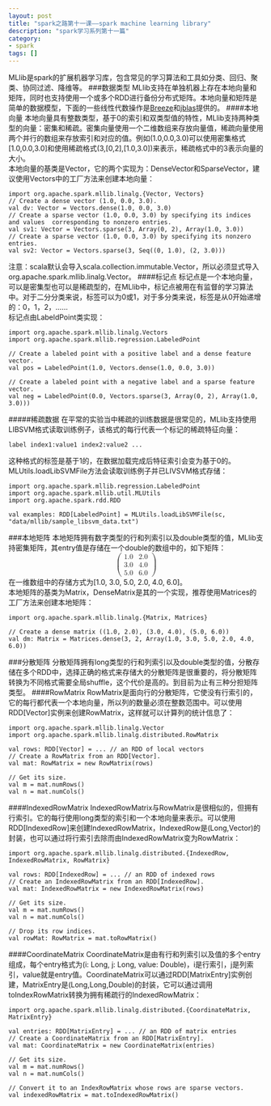 ```yaml
---
layout: post
title: "spark之路第十一课——spark machine learning library"
description: "spark学习系列第十一篇"
category: 
- spark
tags: []
---
```



MLlib是spark的扩展机器学习库，包含常见的学习算法和工具如分类、回归、聚类、协同过滤、降维等。
###数据类型
MLlib支持在单独机器上存在本地向量和矩阵，同时也支持使用一个或多个RDD进行备份分布式矩阵。本地向量和矩阵是简单的数据模型，下面的一些线性代数操作是[Breeze](http://www.scalanlp.org/)和[jblas](http://mikiobraun.github.io/jblas/)提供的。
####本地向量
本地向量具有整数类型，基于0的索引和双类型值的特性，MLlib支持两种类型的向量：密集和稀疏。密集向量使用一个二维数组来存放向量值，稀疏向量使用两个并行的数组来存放索引和对应的值。例如(1.0,0.0,3.0)可以使用密集格式[1.0,0.0,3.0]和使用稀疏格式(3,[0,2],[1.0,3.0])来表示，稀疏格式中的3表示向量的大小。  
本地向量的基类是Vector，它的两个实现为：DenseVector和SparseVector，建议使用Vectors中的工厂方法来创建本地向量：

	import org.apache.spark.mllib.linalg.{Vector, Vectors}
	// Create a dense vector (1.0, 0.0, 3.0).
	val dv: Vector = Vectors.dense(1.0, 0.0, 3.0)
	// Create a sparse vector (1.0, 0.0, 3.0) by specifying its indices and values 	corresponding to nonzero entries.
	val sv1: Vector = Vectors.sparse(3, Array(0, 2), Array(1.0, 3.0))
	// Create a sparse vector (1.0, 0.0, 3.0) by specifying its nonzero entries.
	val sv2: Vector = Vectors.sparse(3, Seq((0, 1.0), (2, 3.0)))
注意：scala默认会导入scala.collection.immutable.Vector，所以必须显式导入org.apache.spark.mllib.linalg.Vector。
####标记点
标记点是一个本地向量，可以是密集型也可以是稀疏型的，在MLlib中，标记点被用在有监督的学习算法中。对于二分分类来说，标签可以为0或1，对于多分类来说，标签是从0开始递增的：0，1，2，……  
标记点由LabeldPoint类实现：

	import org.apache.spark.mllib.linalg.Vectors
	import org.apache.spark.mllib.regression.LabeledPoint

	// Create a labeled point with a positive label and a dense feature vector.
	val pos = LabeledPoint(1.0, Vectors.dense(1.0, 0.0, 3.0))

	// Create a labeled point with a negative label and a sparse feature vector.
	val neg = LabeledPoint(0.0, Vectors.sparse(3, Array(0, 2), Array(1.0, 3.0)))
#####稀疏数据
在平常的实验当中稀疏的训练数据是很常见的，MLlib支持使用LIBSVM格式读取训练例子，该格式的每行代表一个标记的稀疏特征向量：

	label index1:value1 index2:value2 ...
这种格式的标签是基于1的，在数据加载完成后特征索引会变为基于0的。  
MLUtils.loadLibSVMFile方法会读取训练例子并已LIVSVM格式存储：

	import org.apache.spark.mllib.regression.LabeledPoint
	import org.apache.spark.mllib.util.MLUtils
	import org.apache.spark.rdd.RDD

	val examples: RDD[LabeledPoint] = MLUtils.loadLibSVMFile(sc, "data/mllib/sample_libsvm_data.txt")
###本地矩阵
本地矩阵拥有数字类型的行和列索引以及double类型的值，MLlib支持密集矩阵，其entry值是存储在一个double的数组中的，如下矩阵：
<math xmlns="http://www.w3.org/1998/Math/MathML" display="block">
<mrow>
  <mo>(</mo>
  <mtable rowspacing="4pt" columnspacing="1em">
    <mtr>
      <mtd>
        <mn>1.0</mn>
      </mtd>
      <mtd>
        <mn>2.0</mn>
      </mtd>
    </mtr>
    <mtr>
      <mtd>
        <mn>3.0</mn>
      </mtd>
      <mtd>
        <mn>4.0</mn>
      </mtd>
    </mtr>
    <mtr>
      <mtd>
        <mn>5.0</mn>
      </mtd>
      <mtd>
        <mn>6.0</mn>
      </mtd>
    </mtr>
  </mtable>
  <mo>)</mo>
</mrow>
</math>
在一维数组中的存储方式为[1.0, 3.0, 5.0, 2.0, 4.0, 6.0]。  
本地矩阵的基类为Matrix，DenseMatrix是其的一个实现，推荐使用Matrices的工厂方法来创建本地矩阵：

	import org.apache.spark.mllib.linalg.{Matrix, Matrices}

	// Create a dense matrix ((1.0, 2.0), (3.0, 4.0), (5.0, 6.0))
	val dm: Matrix = Matrices.dense(3, 2, Array(1.0, 3.0, 5.0, 2.0, 4.0, 6.0))
###分散矩阵
分散矩阵拥有long类型的行和列索引以及double类型的值，分散存储在多个RDD中，选择正确的格式来存储大的分散矩阵是很重要的，将分散矩阵转换为不同格式需要全局shuffle，这个代价是高的。到目前为止有三种分担矩阵类型。
####RowMatrix
RowMatrix是面向行的分散矩阵，它使没有行索引的，它的每行都代表一个本地向量，所以列的数量必须在整数范围中。可以使用RDD[Vector]实例来创建RowMatrix，这样就可以计算列的统计信息了：

	import org.apache.spark.mllib.linalg.Vector
	import org.apache.spark.mllib.linalg.distributed.RowMatrix

	val rows: RDD[Vector] = ... // an RDD of local vectors
	// Create a RowMatrix from an RDD[Vector].
	val mat: RowMatrix = new RowMatrix(rows)

	// Get its size.
	val m = mat.numRows()
	val n = mat.numCols()
####IndexedRowMatrix
IndexedRowMatrix与RowMatrix是很相似的，但拥有行索引。它的每行使用long类型的索引和一个本地向量来表示。可以使用RDD[IndexedRow]来创建IndexedRowMatrix，IndexedRow是(Long,Vector)的封装，也可以通过将行索引去除而由IndexedRowMatrix变为RowMatrix：

	import org.apache.spark.mllib.linalg.distributed.{IndexedRow, IndexedRowMatrix, RowMatrix}

	val rows: RDD[IndexedRow] = ... // an RDD of indexed rows
	// Create an IndexedRowMatrix from an RDD[IndexedRow].
	val mat: IndexedRowMatrix = new IndexedRowMatrix(rows)

	// Get its size.
	val m = mat.numRows()
	val n = mat.numCols()

	// Drop its row indices.
	val rowMat: RowMatrix = mat.toRowMatrix()
####CoordinateMatrix
CoordinateMatrix是由有行和列索引以及值的多个entry组成，每个entry格式为(i: Long, j: Long, value: Double)，i是行索引，j是列索引，value就是entry值。CoordinateMatrix可以通过RDD[MatrixEntry]实例创建，MatrixEntry是(Long,Long,Double)的封装，它可以通过调用toIndexRowMatrix转换为拥有稀疏行的IndexedRowMatrix：

	import org.apache.spark.mllib.linalg.distributed.{CoordinateMatrix, MatrixEntry}

	val entries: RDD[MatrixEntry] = ... // an RDD of matrix entries
	// Create a CoordinateMatrix from an RDD[MatrixEntry].
	val mat: CoordinateMatrix = new CoordinateMatrix(entries)

	// Get its size.
	val m = mat.numRows()
	val n = mat.numCols()

	// Convert it to an IndexRowMatrix whose rows are sparse vectors.
	val indexedRowMatrix = mat.toIndexedRowMatrix()